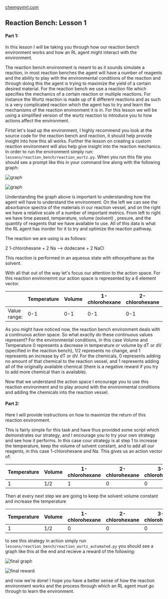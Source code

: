 [chemgymrl.com](https://chemgymrl.com/)

## Reaction Bench: Lesson 1

#### Part 1:

In this lesson I will be taking you through how our reaction bench environment works and how an RL agent might interact
with the environment.

The reaction bench environment is meant to as it sounds simulate a reaction, in most reaction benches the agent will
have a number of reagents and the ability to play with the environmental conditions of the reaction and through doing
this the agent is trying to maximize the yield of a certain desired material. For the reaction bench we use a reaction 
file which specifies the mechanics of a certain reaction or multiple reactions. For instance the Wurtz reaction is made
up of 6 different reactions and as such is a very complicated reaction which the agent has to try and learn the
mechanisms of the reaction environment it is in. For this lesson we will be using a simplified version of the wurtz
reaction to introduce you to how actions affect the environment.

Firtst let's load up the environment, I highly recommend you look at the source code for the reaction bench and
reaction, it should help provide insight into how this all works. Further the lesson on creating a custom reaction
environment will also help give insight into the reaction mechanics. In order to run the environment simply run: 
`lessons/reaction_bench/reaction_wurtz.py`. When you run this file you should see a prompt like this in your command
line along with the following graph:

![graph](../tutorial_figures/reaction-lesson-1/wurtz_overlap_command_0.png)

![graph](../tutorial_figures/reaction-lesson-1/wurtz_overlap_0.png)

Understanding the graph above is important to understanding how the agent will have to understand the environment.
On the left we can see the absorbance spectra of the materials in our reaction vessel, and on the right we have
a relative scale of a number of important metrics. From left to right we have time passed, temperature, volume (solvent)
, presure, and the quantity of reagents that we have available to use. All of this data is what the RL agent has inorder
for it to try and optimize the reaction pathway. 

The reaction we are using is as follows:

2 1-chlorohexane + 2 Na --> dodecane + 2 NaCl

This reaction is performed in an aqueous state with ethoxyethane as the solvent.

With all that out of the way let's focus our attention to the action space. For this reaction environemnt our action
space is represented by a 6 element vector. 

|              | Temperature | Volume | 1-chlorohexane | 2-chlorohexane | 3-chlorohexane | Na  |
|--------------|-------------|--------|----------------|----------------|----------------|-----|
| Value range: | 0-1         | 0-1    | 0-1            | 0-1            | 0-1            | 0-1 |

As you might have noticed now, the reaction bench environment deals with a continuous action space. So what exactly do
these continuous values represent? For the environmental conditions, in this case Volume and Temperature 0 represents a
decrease in temperature  or volume by dT or dV (specified in the reaction bench), 1/2 represents no change, and
1 represents an increase by dT or dV. For the chemicals, 0 represents adding no amount of that chemical to the reaction
vessel, and 1 represents adding all of the originally available chemical (there is a negative reward if you try to add
more chemical than is available). 

Now that we understand the action space I encourage you to use this reaction environment and to play around with
the environmental conditions and adding the chemicals into the reaction vessel.

#### Part 2:

Here I will provide instructions on how to maximize the return of this reaction environment.

This is fairly simple for this task and have thus provided some script which demonstrates our strategy, and I encourage
you to try your own strategy and see how it performs. In this case cour strategy is at step 1 to increase the temperature,
keep the volume of solvent constant, and to add all our reagents, in this case 1-chlorohexane and Na. This gives us an
action vector of:

| Temperature | Volume | 1-chlorohexane | 2-chlorohexane | 3-chlorohexane | Na  |
|-------------|--------|----------------|----------------|----------------|-----|
| 1         | 1/2    | 1            | 0            | 0            | 1 |

Then at every next step we are going to keep the solvent volume constant and increase the temperature

| Temperature | Volume | 1-chlorohexane | 2-chlorohexane | 3-chlorohexane | Na  |
|-------------|--------|----------------|----------------|----------------|-----|
| 1         | 1/2    | 0            | 0            | 0            | 0 |

to see this strategy in action simply run `lessons/reaction_bench/reaction_wurtz_automated.py`
you should see a graph like this at the end and recieve a reward of the following:

![final graph]()

![final reward]()

and now we're done! I hope you have a better sense of how the reaction environment works and the process through which
an RL agent must go through to learn the environment.
